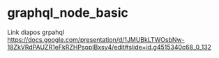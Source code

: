 # graphql_node_basic
Link diapos grpahql
https://docs.google.com/presentation/d/1JMUBkLTWOsbNw-18ZkVRdPAUZR1eFkRZHPsopIBxsy4/edit#slide=id.g4515340c68_0_132
